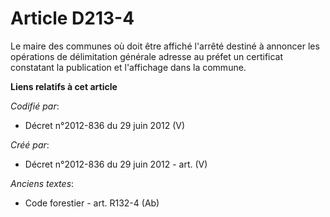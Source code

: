 # Article D213-4

Le maire des communes où doit être affiché l'arrêté destiné à annoncer les opérations de délimitation générale adresse au
préfet un certificat constatant la publication et l'affichage dans la commune.

**Liens relatifs à cet article**

_Codifié par_:

  - Décret n°2012-836 du 29 juin 2012 (V)

_Créé par_:

  - Décret n°2012-836 du 29 juin 2012 - art. (V)

_Anciens textes_:

  - Code forestier - art. R132-4 (Ab)
